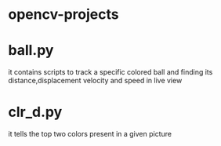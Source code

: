 # opencv-projects
# ball.py

it contains scripts to track a specific colored ball and finding its distance,displacement velocity and speed in live view
# clr_d.py
 it tells the top two colors present in a given picture 
